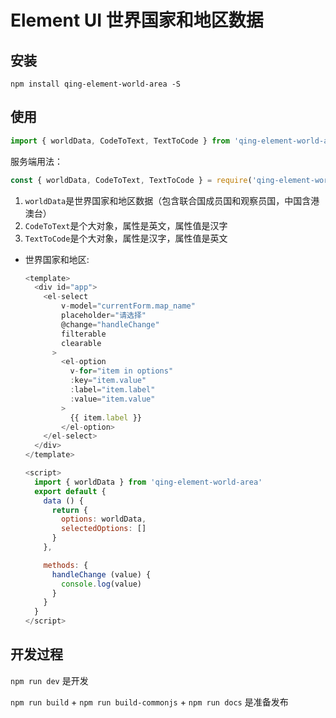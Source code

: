 # Element UI 世界国家和地区数据


## 安装

  `npm install qing-element-world-area -S`

## 使用

```js
import { worldData, CodeToText, TextToCode } from 'qing-element-world-area'
```
服务端用法：
```js
const { worldData, CodeToText, TextToCode } = require('qing-element-world-area/dist/app.commonjs')
```

  1. `worldData`是世界国家和地区数据（包含联合国成员国和观察员国，中国含港澳台）
  6. `CodeToText`是个大对象，属性是英文，属性值是汉字
  7. `TextToCode`是个大对象，属性是汉字，属性值是英文


  * 世界国家和地区:
    ```js
    <template>
      <div id="app">
        <el-select
            v-model="currentForm.map_name"
            placeholder="请选择"
            @change="handleChange"
            filterable
            clearable
          >
            <el-option
              v-for="item in options"
              :key="item.value"
              :label="item.label"
              :value="item.value"
            >
              {{ item.label }}
            </el-option>
        </el-select>
      </div>
    </template>

    <script>
      import { worldData } from 'qing-element-world-area'
      export default {
        data () {
          return {
            options: worldData,
            selectedOptions: []
          }
        },

        methods: {
          handleChange (value) {
            console.log(value)
          }
        }
      }
    </script>
    ```
## 开发过程

`npm run dev` 是开发

`npm run build` + `npm run build-commonjs` + `npm run docs` 是准备发布
